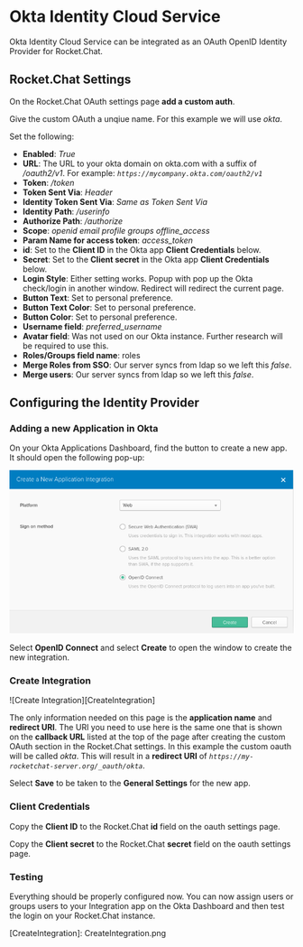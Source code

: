 # Okta Identity Cloud Service

Okta Identity Cloud Service can be integrated as an OAuth OpenID Identity Provider for Rocket.Chat.

## Rocket.Chat Settings

On the Rocket.Chat OAuth settings page **add a custom auth**.

Give the custom OAuth a unqiue name. For this example we will use _okta_.

Set the following:

* **Enabled**: _True_
* **URL**: The URL to your okta domain on okta.com with a suffix of _/oauth2/v1_. For example: _`https://mycompany.okta.com/oauth2/v1`_
* **Token**: _/token_
* **Token Sent Via**: _Header_
* **Identity Token Sent Via**: _Same as Token Sent Via_
* **Identity Path**: _/userinfo_
* **Authorize Path**: _/authorize_
* **Scope**: _openid email profile groups offline\_access_
* **Param Name for access token**: _access\_token_
* **id**: Set to the **Client ID** in the Okta app **Client Credentials** below.
* **Secret**: Set to the **Client secret** in the Okta app **Client Credentials** below.
* **Login Style**: Either setting works. Popup with pop up the Okta check/login in another window. Redirect will redirect the current page.
* **Button Text**: Set to personal preference.
* **Button Text Color**: Set to personal preference.
* **Button Color**: Set to personal preference.
* **Username field**: _preferred\_username_
* **Avatar field**: Was not used on our Okta instance. Further research will be required to use this.
* **Roles/Groups field name**: roles
* **Merge Roles from SSO**: Our server syncs from ldap so we left this _false_.
* **Merge users**: Our server syncs from ldap so we left this _false_.

## Configuring the Identity Provider

### Adding a new Application in Okta

On your Okta Applications Dashboard, find the button to create a new app. It should open the following pop-up:

![](../../../.gitbook/assets/AddApp.png)

Select **OpenID Connect** and select **Create** to open the window to create the new integration.

### Create Integration

!\[Create Integration\]\[CreateIntegration\]

The only information needed on this page is the **application name** and **redirect URI**. The URI you need to use here is the same one that is shown on the **callback URL** listed at the top of the page after creating the custom OAuth section in the Rocket.Chat settings. In this example the custom oauth will be called _okta_. This will result in a **redirect URI** of _`https://my-rocketchat-server.org/_oauth/okta`_.

Select **Save** to be taken to the **General Settings** for the new app.

### Client Credentials

Copy the **Client ID** to the Rocket.Chat **id** field on the oauth settings page.

Copy the **Client secret** to the Rocket.Chat **secret** field on the oauth settings page.

### Testing

Everything should be properly configured now. You can now assign users or groups users to your Integration app on the Okta Dashboard and then test the login on your Rocket.Chat instance.

\[CreateIntegration\]: CreateIntegration.png

